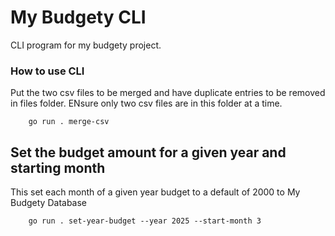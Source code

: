 # My Budgety CLI

CLI program for my budgety project.

### How to use CLI

Put the two csv files to be merged and have duplicate entries to be removed in files folder. ENsure only two csv files
are in this folder at a time.

```Golang
    go run . merge-csv
```

## Set the budget amount for a given year and starting month

This set each month of a given year budget to a default of 2000 to My Budgety Database

```Golang
    go run . set-year-budget --year 2025 --start-month 3
```
